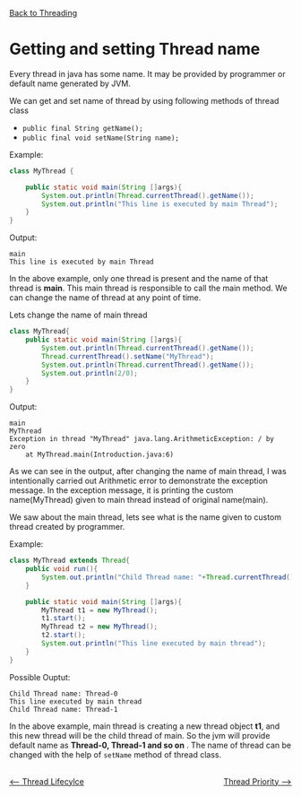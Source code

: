 [Back to Threading](../README.md)
# Getting and setting Thread name

Every thread in java has some name. It may be provided by programmer or default name generated by JVM.

We can get and set name of thread by using following methods of thread class

- `public final String getName();`
- `public final void setName(String name);`

Example:

```java
class MyThread {

    public static void main(String []args){
        System.out.println(Thread.currentThread().getName());
        System.out.println("This line is executed by main Thread");
    }
}
```

Output:

```
main
This line is executed by main Thread
```

In the above example, only one thread is present and the name of that thread is **main**. This main thread is responsible to call the main method. We can change the name of thread at any point of time.

Lets change the name of main thread

```java
class MyThread{
    public static void main(String []args){
        System.out.println(Thread.currentThread().getName());
        Thread.currentThread().setName("MyThread");
        System.out.println(Thread.currentThread().getName());
        System.out.println(2/0);
    }
}
```
Output:

```
main
MyThread
Exception in thread "MyThread" java.lang.ArithmeticException: / by zero
	at MyThread.main(Introduction.java:6)
```

As we can see in the output, after changing the name of main thread, I was intentionally carried out Arithmetic error to demonstrate the exception message.
In the exception message, it is printing the custom name(MyThread) given to main thread instead of original name(main).

We saw about the main thread, lets see what is the name given to custom thread created by programmer.

Example:

```java
class MyThread extends Thread{
    public void run(){
        System.out.println("Child Thread name: "+Thread.currentThread().getName());
    }

    public static void main(String []args){
        MyThread t1 = new MyThread();
        t1.start();
        MyThread t2 = new MyThread();
        t2.start();
        System.out.println("This line executed by main thread");
    }
}
```
Possible Ouptut:

```
Child Thread name: Thread-0
This line executed by main thread
Child Thread name: Thread-1
```


In the above example, main thread is creating a new thread object **t1**, and this new thread will be the child thread of main. So the jvm will provide default name as **Thread-0, Thread-1 and so on** . The name of thread can be changed with the help of `setName` method of thread class.

<br>

<div style="float:left">
  <a href="../3_ThreadLifecycle/README.md" style=""><-- Thread Lifecylce</a>
</div>


<div style="float:right">
  <a href="../5_ThreadPriority/README.md" style="">Thread Priority --> </a>
</div>

<br>